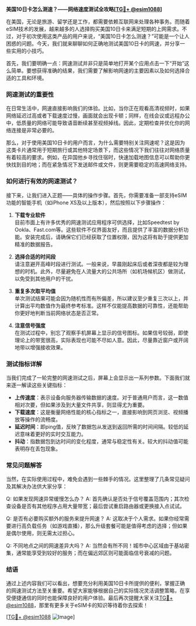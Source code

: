 **美国10日卡怎么测速？——网络速度测试全攻略[[TG💪+ @esim1088](https://t.me/s/esim1088)]**

在美国，无论是旅游、留学还是工作，都需要依赖互联网来处理各种事务。而随着eSIM技术的发展，越来越多的人选择购买美国10日卡来满足短期的上网需求。不过，对于初次使用这类产品的用户来说，“美国10日卡怎么测速？”可能是一个让人困惑的问题。今天，我们就来聊聊如何正确地测试美国10日卡的网速，并分享一些实用的小技巧。

首先，我们要明确一点：网速测试并非只是简单地打开某个应用点击一下“开始”这么简单。要想获得准确的结果，我们需要了解影响网速的主要因素以及如何选择合适的工具和环境。

### 网速测试的重要性

在日常生活中，网速直接影响我们的体验。比如，当你正在观看高清视频时，如果网络延迟过高或者下载速度过慢，画面就会出现卡顿；同样，在线会议或远程办公中，低质量的网络可能导致语音断续甚至视频掉线。因此，定期检查并优化你的网络连接是非常必要的。

那么，对于使用美国10日卡的用户而言，为什么需要特别关注网速呢？这是因为这类卡片通常用于短期旅行或其他特定场景下，而这些情况下我们往往对网络质量有着较高的要求。例如，在异国他乡寻找住宿时，快速加载地图信息可以帮助你更快找到目的地；而在紧急情况下发送邮件或文件，则更需要稳定的高速网络支持。

### 如何进行有效的网速测试？

接下来，让我们进入正题——具体的操作步骤。首先，你需要准备一部支持eSIM功能的智能手机（如iPhone XS及以上版本），然后按照以下步骤操作：

1. **下载专业软件**  
   目前市面上有许多优秀的网速测试应用程序可供选择，比如Speedtest by Ookla、Fast.com等。这些软件不仅界面友好，而且提供了丰富的数据分析功能。安装完成后，请确保它们已经获取了位置权限，因为这将有助于提供更加精准的数据报告。

2. **选择合适的时间段**  
   请注意避开高峰时段进行测试。一般来说，早晨刚起床后或者深夜都是较为理想的时机。此外，尽量避免在人流量大的公共场所（如机场候机区）做测试，以免受到其他用户的干扰。

3. **重复多次取平均值**  
   单次测试结果可能会因为随机性而有所偏差，所以建议至少重复三次以上，并计算出平均数值作为最终参考标准。这样不仅能提高数据的可靠性，还能帮助你更好地判断当前网络状态是否正常。

4. **注意信号强度**  
   在测试过程中，别忘了观察手机屏幕上显示的信号图标。如果信号较弱，即使理论上的带宽很高，实际表现也可能不尽如人意。因此，尽量靠近窗户或开阔地带以增强接收效果。

### 测试指标详解

当我们完成了一轮完整的网速测试之后，屏幕上会显示出一系列参数。下面我们就来逐一解读这些关键指标：

- **上传速度**：表示设备向服务器传输数据的速度。对于普通用户而言，这一数值相对次要，但如果涉及到大量文件共享，则显得尤为重要。
- **下载速度**：这是衡量网络性能的核心指标之一，直接影响到网页浏览、视频播放等操作的流畅度。
- **延迟时间**：即ping值，反映了数据包从发送到返回所需的时间间隔。较低的延迟意味着更好的实时交互能力。
- **抖动**：指数据包到达时间的变化程度，通常与稳定性有关。较大的抖动值可能表明存在丢包现象。

### 常见问题解答

当然，在实际使用过程中，难免会遇到一些棘手的情况。这里整理了几条常见疑问及其解决办法供大家分享：

Q: 如果发现网速异常缓慢怎么办？
A: 首先确认是否处于信号覆盖范围内；其次检查设备是否有其他程序占用大量带宽；最后尝试重启路由器或更换接入点试试。

Q: 是否有必要购买额外的服务来提升网速？
A: 这取决于个人需求。如果你经常需要进行高负载任务（如游戏直播），那么升级套餐可能是值得考虑的选择；但如果是偶尔使用，则无需太过担心。

Q: 不同地点之间的网速差异大吗？
A: 当然会有所不同！城市中心区域由于基站密集，通常能享受到较好的服务；而在偏远郊区则可能面临信号衰减的问题。

### 结语

通过上述内容我们可以看出，想要充分利用美国10日卡所提供的便利，掌握正确的网速测试方法至关重要。希望大家能够根据自己的实际情况灵活调整策略，在享受便捷通信的同时也能保障良好的用户体验。最后再次提醒大家关注[TG💪+ @esim1088](https://t.me/s/esim1088)，那里有更多关于eSIM卡的知识等待着你去探索！

[[TG💪+ @esim1088](https://t.me/s/esim1088) ![Image](https://i.postimg.cc/4NQfJmqS/Snipaste-2025-05-13-00-14-12.png)]